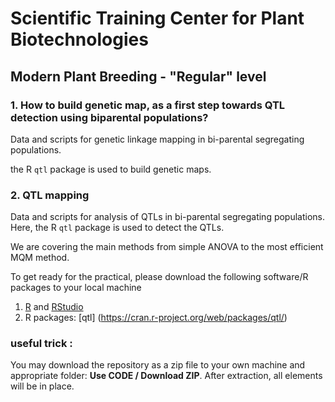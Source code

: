 # Scientific Training Center for Plant Biotechnologies
## Modern Plant Breeding - "Regular" level

### 1. How to build genetic map, as a first step towards QTL detection using biparental populations?
Data and scripts for genetic linkage mapping in bi-parental segregating populations.

the R `qtl` package is used to build genetic maps.

### 2. QTL mapping

Data and scripts for analysis of QTLs in bi-parental segregating populations. Here, the R `qtl` package is used to detect the QTLs.

We are covering the main methods from simple ANOVA to the most efficient MQM method.

To get ready for the practical, please download the following software/R packages to your local machine

1. [R](https://www.r-project.org/) and [RStudio](https://www.rstudio.com/products/rstudio/download/)
2. R packages: [qtl] (https://cran.r-project.org/web/packages/qtl/)

### useful trick :

You may download the repository as a zip file to your own machine and appropriate folder: **Use CODE / Download ZIP**. After extraction, all elements will be in place.
